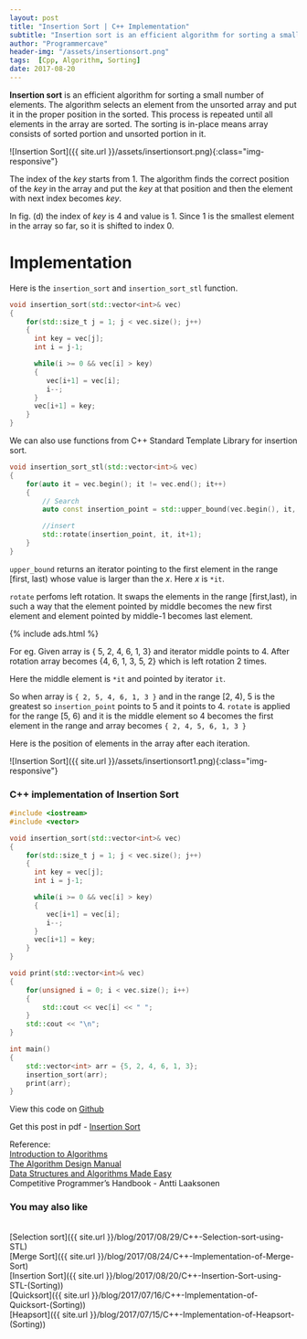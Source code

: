 ```yaml
---
layout: post
title: "Insertion Sort | C++ Implementation"
subtitle: "Insertion sort is an efficient algorithm for sorting a small number of elements. The algorithm selects an element from the unsorted array and put it in the proper position in the sorted. This process is repeated until all elements in the array are sorted.  The sorting is in-place means array consists of sorted portion and unsorted portion in it."
author: "Programmercave"
header-img: "/assets/insertionsort.png"
tags:  [Cpp, Algorithm, Sorting]
date: 2017-08-20
---
```


**Insertion sort** is an efficient algorithm for sorting a small number of elements. The algorithm selects an element from the unsorted array and put it in the proper position in the sorted. This process is repeated until all elements in the array are sorted.  The sorting is in-place means array consists of sorted portion and unsorted portion in it.

![Insertion Sort]({{ site.url }}/assets/insertionsort.png){:class="img-responsive"}

The index of the *key* starts from 1. The algorithm finds the correct position of the *key* in the array and put the *key* at that position and then the element with next index becomes *key*.

In fig. (d) the index of *key* is 4 and value is 1. Since 1 is the smallest element in the array so far, so it is shifted to index 0.

<h1>Implementation</h1>

Here is the `insertion_sort` and `insertion_sort_stl` function.

```cpp
void insertion_sort(std::vector<int>& vec)
{
    for(std::size_t j = 1; j < vec.size(); j++)
    {
      int key = vec[j];
      int i = j-1;

      while(i >= 0 && vec[i] > key)
      {
         vec[i+1] = vec[i];
         i--;
      }
      vec[i+1] = key;
    }
}
```

We can also use functions from C++ Standard Template Library for insertion sort.

```cpp
void insertion_sort_stl(std::vector<int>& vec)
{
	for(auto it = vec.begin(); it != vec.end(); it++)
 	{
   		// Search
   		auto const insertion_point = std::upper_bound(vec.begin(), it, *it);

   		//insert
   		std::rotate(insertion_point, it, it+1);
 	} 
}
```
`upper_bound` returns an iterator pointing to the first element in the range \[first, last) whose value is larger than the *x*. Here *x* is `*it`.

`rotate` perfoms left rotation. It swaps the elements in the range \[first,last), in such a way that the element pointed by middle becomes the new first element and element pointed by middle-1 becomes last element.

{% include ads.html %}<br/>

For eg. Given array is { 5, 2, 4, 6, 1, 3}  and iterator middle points to 4. After rotation array becomes {4, 6, 1, 3, 5, 2} which is left rotation 2 times.

Here the middle element is `*it` and pointed by iterator `it`.

So when array is `{ 2, 5, 4, 6, 1, 3 }` and in the range \[2, 4), 5 is the greatest so `insertion_point` points to 5 and it points to 4. `rotate` is applied for the range \[5, 6) and it is the middle element so 4 becomes the first element in the range and array becomes `{ 2, 4, 5, 6, 1, 3 }`

Here is the position of elements in the array after each iteration.

![Insertion Sort]({{ site.url }}/assets/insertionsort1.png){:class="img-responsive"}

<h3>C++ implementation of Insertion Sort</h3>

```cpp
#include <iostream>
#include <vector>

void insertion_sort(std::vector<int>& vec)
{
    for(std::size_t j = 1; j < vec.size(); j++)
    {
      int key = vec[j];
      int i = j-1;

      while(i >= 0 && vec[i] > key)
      {
         vec[i+1] = vec[i];
         i--;
      }
      vec[i+1] = key;
    }
}

void print(std::vector<int>& vec) 
{
    for(unsigned i = 0; i < vec.size(); i++)
    {
        std::cout << vec[i] << " ";
    }
    std::cout << "\n";
}

int main()
{
    std::vector<int> arr = {5, 2, 4, 6, 1, 3};
    insertion_sort(arr);
    print(arr);
}
```

View this code on [Github](https://github.com/{{site.github_username}}/Algo-Data-Structure/blob/master/Insertion%20Sort/C++/insertionsort.cpp)

Get this post in pdf - [Insertion Sort](https://www.file-up.org/31lsofzj6c9k)

Reference:<br/>
[Introduction to Algorithms](https://amzn.to/2OarGBs)<br/>
[The Algorithm Design Manual](https://amzn.to/2CH9h9Z)<br/>
[Data Structures and Algorithms Made Easy](https://amzn.to/2NLM0dd)<br/>
Competitive Programmer’s Handbook - Antti Laaksonen<br/>

 <input type="hidden" name="IL_IN_ARTICLE"> 
<h3>You may also like</h3><br/>
[Selection sort]({{ site.url }}/blog/2017/08/29/C++-Selection-sort-using-STL)<br/>
[Merge Sort]({{ site.url }}/blog/2017/08/24/C++-Implementation-of-Merge-Sort)<br/>
[Insertion Sort]({{ site.url }}/blog/2017/08/20/C++-Insertion-Sort-using-STL-(Sorting))<br/>
[Quicksort]({{ site.url }}/blog/2017/07/16/C++-Implementation-of-Quicksort-(Sorting))<br/>
[Heapsort]({{ site.url }}/blog/2017/07/15/C++-Implementation-of-Heapsort-(Sorting))<br/>
